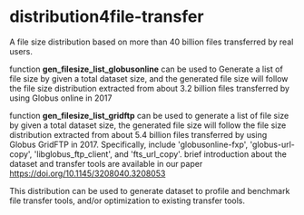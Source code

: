 # distribution4file-transfer
A file size distribution based on more than 40 billion files transferred by real users.

function **gen_filesize_list_globusonline** can be used to Generate a list of file size by given a total dataset size, and the generated file size will follow the file size distribution extracted from about 3.2 billion files transferred by using Globus online in 2017

function **gen_filesize_list_gridftp** can be used to generate a list of file size by given a total dataset size, the generated file size will follow the file size distribution extracted from about 5.4 billion files transferred by using Globus GridFTP in 2017. Specifically, include 'globusonline-fxp', 'globus-url-copy', 'libglobus_ftp_client',  and 'fts_url_copy'. brief introduction about the dataset and transfer tools are available  in our paper https://doi.org/10.1145/3208040.3208053

This distribution can be used to generate dataset to profile and benchmark file transfer tools, and/or optimization to existing transfer tools.
